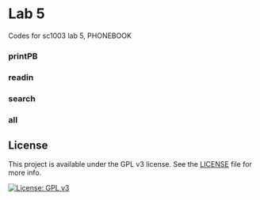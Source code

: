 # Lab 5
Codes for sc1003 lab 5, PHONEBOOK

### printPB
<!-- MARKDOWN-AUTO-DOCS:START (CODE:src=./docs/second_half/lab_5/main.c&lines=49-60) -->
<!-- MARKDOWN-AUTO-DOCS:END -->

<!-- MARKDOWN-AUTO-DOCS:START (CODE:src=./second_half/lab_5/main.c&lines=49-60) -->
<!-- MARKDOWN-AUTO-DOCS:END -->

### readin
<!-- MARKDOWN-AUTO-DOCS:START (CODE:src=./docs/second_half/lab_5/main.c&lines=61-80) -->
<!-- MARKDOWN-AUTO-DOCS:END -->

### search
<!-- MARKDOWN-AUTO-DOCS:START (CODE:src=./docs/second_half/lab_5/main.c&lines=81-94) -->
<!-- MARKDOWN-AUTO-DOCS:END -->

### all
<!-- MARKDOWN-AUTO-DOCS:START (CODE:src=./docs/second_half/lab_5/main.c) -->
<!-- MARKDOWN-AUTO-DOCS:END -->

## License
This project is available under the GPL v3 license. See the [LICENSE](./LICENSE.md) file for more info.

[![License: GPL v3](https://img.shields.io/badge/License-GPLv3-blue.svg)](https://www.gnu.org/licenses/gpl-3.0) 